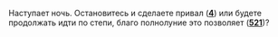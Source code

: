 Наступает ночь. Остановитесь и сделаете привал ([**4**](#n_4)) или будете продолжать идти по степи, благо полнолуние это позволяет ([**521**](#n_521))?

